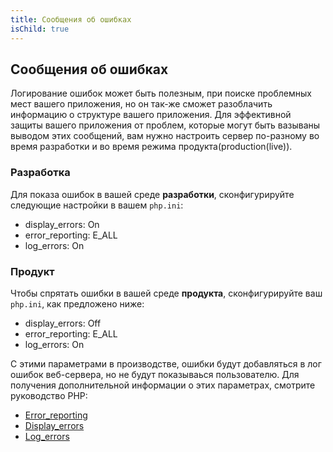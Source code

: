 ```yaml
---
title: Сообщения об ошибках
isChild: true
---
```


## Сообщения об ошибках

Логирование ошибок может быть полезным, при поиске проблемных мест вашего приложения, но он так-же сможет разоблачить информацию о структуре вашего приложения. Для эффективной защиты вашего приложения от проблем, которые могут быть вазываны выводом этих сообщений, вам нужно настроить сервер по-разному во время разработки и во время режима продукта(production(live)).

### Разработка

Для показа ошибок в вашей среде <strong>разработки</strong>, сконфигурируйте следующие настройки в вашем `php.ini`:

- display_errors: On
- error_reporting: E_ALL
- log_errors: On

### Продукт

Чтобы спрятать ошибки в вашей среде <strong>продукта</strong>, сконфигурируйте ваш `php.ini`, как предложено ниже:

- display_errors: Off
- error_reporting: E_ALL
- log_errors: On

С этими параметрами в производстве, ошибки будут добавляться в лог ошибок веб-сервера, но не будут показываься пользователю. Для получения дополнительной информации о этих параметрах, смотрите руководство PHP:

* [Error_reporting](http://www.php.net/manual/ru/errorfunc.configuration.php#ini.error-reporting)
* [Display_errors](http://www.php.net/manual/ru/errorfunc.configuration.php#ini.display-errors)
* [Log_errors](http://www.php.net/manual/ru/errorfunc.configuration.php#ini.log-errors)